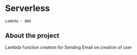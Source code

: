 # Serverless
``Lambda - AWS``

## About the project
Lambda function creation for Sending Email on creation of user
